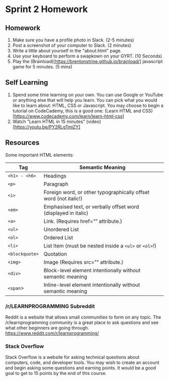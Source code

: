# Sprint 2 Homework

## Homework
1. Make sure you have a profile photo in Slack. (2-5 minutes)
1. Post a screenshot of your computer to Slack. (2 minutes)
1. Write a little about yourself in the "about.html" page.
1. Use your keyboard to perform a swapkown on your GYRT. (10 Seconds)
1. Play the (Brainload)[https://brentonstrine.github.io/brainload/] javascript game for 5 minutes. (5 mins)

## Self Learning
1. Spend some time learning on your own. You can use Google or YouTube or anything else that will help you learn. You can pick what you would like to learn about: HTML, CSS or Javascript. You may choose to begin a tutorial on CodeCademy, this is a good one:
(Learn HTML and CSS)[https://www.codecademy.com/learn/learn-html-css]
1. Watch "Learn HTML in 15 minutes" (video)[https://youtu.be/PY2RLgTmiZY]

## Resources

Some important HTML elements:

|Tag|		Semantic Meaning|
|---|---|
|`<h1> - <h6>`|	Headings|
|`<p>`|		Paragraph|
|`<i>`|		Foreign word, or other typographically offset word (not italic!)|
|`<em>`|		Emphasised text, or verbally offset word (displayed in italic)|
|`<a>`|		Link. (Requires href=”” attribute.)|
|`<ul>`| 		Unordered List|
|`<ol>`| 		Ordered List|
|`<li>`|		List Item (must be nested inside a `<ul>` or `<ol>`!)|
|`<blockquote>`|	Quotation|
|`<img>`|		Image (Requires src=”” attribute.)|
|`<div>`|		Block-level element intentionally without semantic meaning|
|`<span`>|	Inline-level element intentionally without semantic meaning|

### /r/LEARNPROGRAMMING Subreddit
Reddit is a website that allows small communities to form on any topic. The /r/learnprogramming community is a great place to ask questions and see what other beginners are going through.
https://www.reddit.com/r/learnprogramming/

### Stack Overflow
Stack Overflow is a website for asking technical questions about computers, code, and developer tools. You may wish to create an account and begin asking some questions and earning points. It would be a good goal to get to 15 points by the end of this course.

